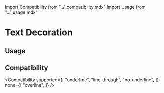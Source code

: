import Compatibility from "../\_compatibility.mdx"
import Usage from "../\_usage.mdx"

# Text Decoration

## Usage

<Usage />

## Compatibility

<Compatibility
supported={[
"underline",
"line-through",
"no-underline",
]}
none={[
"overline",
]}
/>
